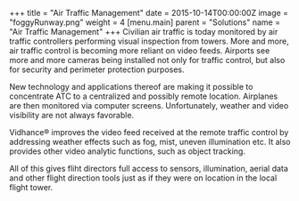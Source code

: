 +++
title = "Air Traffic Management"
date = 2015-10-14T00:00:00Z
image = "foggyRunway.png"
weight = 4
[menu.main]
parent = "Solutions"
name = "Air Traffic Management"
+++
Civilian air traffic is today monitored by air traffic controllers performing visual inspection from towers. More and more, air traffic control is becoming more reliant on video feeds. Airports see more and more cameras being installed not only for traffic control, but also for security and perimeter protection purposes.

New technology and applications thereof are making it possible to concentrate ATC to a centralized and possibly remote location. Airplanes are then monitored via computer screens. Unfortunately, weather and video visibility are not always favorable.
<!--more-->
Vidhance® improves the video feed received at the remote traffic control by addressing weather effects such as fog, mist, uneven illumination etc. It also provides other video analytic functions, such as object tracking.

All of this gives fliht directors full access to sensors, illumination, aerial data and other flight direction tools just as if they were on location in the local flight tower.

